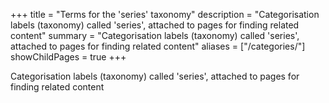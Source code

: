 +++
title = "Terms for the 'series' taxonomy"
description = "Categorisation labels (taxonomy) called 'series', attached to pages for finding related content"
summary = "Categorisation labels (taxonomy) called 'series', attached to pages for finding related content"
aliases = ["/categories/"]
showChildPages = true
+++

Categorisation labels (taxonomy) called 'series', attached to pages for finding related content
